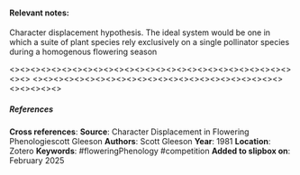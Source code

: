 #### **Relevant notes**:
Character displacement hypothesis. The ideal system would be one in which a suite of plant species rely exclusively on a single pollinator species during a homogenous flowering season

<><><><><><><><><><><><><><><><><><><><><><><><><><><><><>
<><><><><><><><><><><><><><><><><><><><><><><><><><><><><>
##### References
**Cross references**:
**Source**: Character Displacement in Flowering Phenologiescott Gleeson
**Authors**: Scott Gleeson
**Year**: 1981
**Location**: Zotero
**Keywords**: #floweringPhenology #competition 
**Added to slipbox on**: February 2025